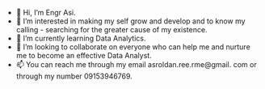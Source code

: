 - 👋 Hi, I’m Engr Asi.
- 👀 I’m interested in making my self grow and develop and to know my calling - searching for the greater cause of my existence.
- 🌱 I’m currently learning Data Analytics.
- 💞️ I’m looking to collaborate on everyone who can help me and nurture me to become an effective Data Analyst.
- 📫 You can reach me through my email asroldan.ree.rme@gmail. com or through my number 09153946769.

<!---
engrasi1543/engrasi1543 is a ✨ special ✨ repository because its `README.md` (this file) appears on your GitHub profile.
You can click the Preview link to take a look at your changes.
--->
